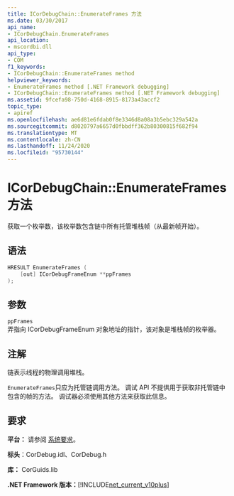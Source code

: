 ```yaml
---
title: ICorDebugChain::EnumerateFrames 方法
ms.date: 03/30/2017
api_name:
- ICorDebugChain.EnumerateFrames
api_location:
- mscordbi.dll
api_type:
- COM
f1_keywords:
- ICorDebugChain::EnumerateFrames method
helpviewer_keywords:
- EnumerateFrames method [.NET Framework debugging]
- ICorDebugChain::EnumerateFrames method [.NET Framework debugging]
ms.assetid: 9fcefa98-750d-4168-8915-8173a43accf2
topic_type:
- apiref
ms.openlocfilehash: ae6d81e6fdab0f8e3346d8a08a3b5ebc329a542a
ms.sourcegitcommit: d8020797a6657d0fbbdff362b80300815f682f94
ms.translationtype: MT
ms.contentlocale: zh-CN
ms.lasthandoff: 11/24/2020
ms.locfileid: "95730144"
---
```

# <a name="icordebugchainenumerateframes-method"></a>ICorDebugChain::EnumerateFrames 方法

获取一个枚举数，该枚举数包含链中所有托管堆栈帧（从最新帧开始）。  
  
## <a name="syntax"></a>语法  
  
```cpp  
HRESULT EnumerateFrames (  
    [out] ICorDebugFrameEnum **ppFrames  
);  
```  
  
## <a name="parameters"></a>参数  

 `ppFrames`  
 弄指向 ICorDebugFrameEnum 对象地址的指针，该对象是堆栈帧的枚举器。  
  
## <a name="remarks"></a>注解  

 链表示线程的物理调用堆栈。  
  
 `EnumerateFrames`只应为托管链调用方法。 调试 API 不提供用于获取非托管链中包含的帧的方法。 调试器必须使用其他方法来获取此信息。  
  
## <a name="requirements"></a>要求  

 **平台：** 请参阅 [系统要求](../../get-started/system-requirements.md)。  
  
 **标头**：CorDebug.idl、CorDebug.h  
  
 **库：** CorGuids.lib  
  
 **.NET Framework 版本：**[!INCLUDE[net_current_v10plus](../../../../includes/net-current-v10plus-md.md)]
